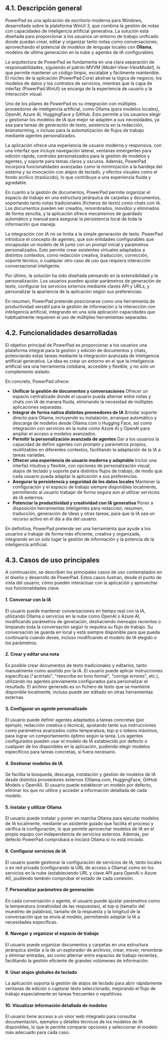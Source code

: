 ## 4.1. Descripción general
PowerPad es una aplicación de escritorio moderna para Windows, desarrollada sobre la plataforma WinUI 3, que combina la gestión de notas con capacidades de inteligencia artificial generativa. La solución está diseñada para proporcionar a los usuarios un entorno de trabajo unificado donde puedan crear, editar y organizar tanto notas como conversaciones, aprovechando el potencial de modelos de lenguaje locales con **Ollama**, modelos de última generación en la nube y agentes de IA configurables.

La arquitectura de PowerPad se fundamenta en una clara separación de responsabilidades, siguiendo el patrón MVVM (*Model-View-ViewModel*), lo que permite mantener un código limpio, escalable y fácilmente mantenible. El núcleo de la aplicación (PowerPad.Core) abstrae la lógica de negocio, los modelos de datos y los contratos de servicios, mientras que la capa de interfaz (PowerPad.WinUI) se encarga de la experiencia de usuario y la interacción visual.

Uno de los pilares de PowerPad es su integración con múltiples proveedores de inteligencia artificial, como Ollama (para modelos locales), OpenAI, Azure AI, HuggingFace y GitHub. Esto permite a los usuarios elegir y gestionar los modelos de IA que mejor se adapten a sus necesidades, ya sea para tareas de generación de texto, asistencia en la redacción, brainstorming, o incluso para la automatización de flujos de trabajo mediante agentes personalizados.

La aplicación ofrece una experiencia de usuario moderna y responsiva, con una interfaz que incluye navegación lateral, ventanas emergentes para edición rápida, controles personalizados para la gestión de modelos y agentes, y soporte para temas claros y oscuros. Además, PowerPad incorpora funcionalidades avanzadas como la minimización a la bandeja del sistema y su invocación con atajos de teclado, y efectos visuales como el fondo acrílico (traslúcido), lo que contribuye a una experiencia fluida y agradable.

En cuanto a la gestión de documentos, PowerPad permite organizar el espacio de trabajo en una estructura jerárquica de carpetas y documentos, soportando tanto notas tradicionales (ficheros de texto) como chats con IA. Los documentos pueden ser creados, renombrados, movidos y eliminados de forma sencilla, y la aplicación ofrece mecanismos de guardado automático y manual para asegurar la persistencia local de toda la información que maneja.

La integración con IA no se limita a la simple generación de texto. PowerPad introduce el concepto de agentes, que son entidades configurables que encapsulan un modelo de IA junto con un _prompt_ inicial y parámetros personalizados. Esto permite crear asistentes virtuales adaptados a distintos contextos, como redacción creativa, traducción, corrección, soporte técnico, o cualquier otro caso de uso que requiera interacción conversacional inteligente.

Por último, la solución ha sido diseñada pensando en la extensibilidad y la personalización. Los usuarios pueden ajustar parámetros de generación de texto, configurar los servicios externos mediante claves API y URLs, y personalizar la apariencia de la aplicación según sus preferencias.

En resumen, PowerPad pretende posicionarse como una herramienta de productividad versátil para la gestión de información y la interacción con inteligencia artificial, integrando en una sola aplicación capacidades que habitualmente requieren el uso de múltiples herramientas separadas.

## 4.2. Funcionalidades desarrolladas

El objetivo principal de PowerPad es proporcionar a los usuarios una plataforma integral para la gestión y edición de documentos y chats, potenciando estas tareas mediante la integración avanzada de inteligencia artificial generativa. La idea es crear un entorno en el que la inteligencia artificial sea una herramienta cotidiana, accesible y flexible, y no solo un complemento aislado.

En concreto, PowerPad ofrece:

-   **Unificar la gestión de documentos y conversaciones**
    Ofrecer un espacio centralizado donde el usuario pueda alternar entre notas y chats con IA de manera fluida, eliminando la necesidad de múltiples aplicaciones separadas.
-   **Integrar de forma nativa distintos proveedores de IA**
    Brindar soporte directo para Ollama, incluyendo su instalación, arranque automático y descarga de modelos desde Ollama.com o Hugging Face, así como integración con servicios en la nube como Azure AI y OpenAI para ampliar el acceso a modelos avanzados.
-   **Permitir la personalización avanzada de agentes**
    Dar a los usuarios la capacidad de definir agentes con *prompts* y parámetros propios, reutilizables en diferentes contextos, facilitando la adaptación de la IA a tareas variadas.
-   **Ofrecer una experiencia de usuario moderna y adaptable**
    Incluir una interfaz intuitiva y flexible, con opciones de personalización visual, atajos de teclado y soporte para distintos flujos de trabajo, de modo que cada usuario pueda adaptar la aplicación a sus preferencias.
-   **Asegurar la persistencia y seguridad de los datos locales**
    Mantener la configuración y el espacio de trabajo siempre disponibles localmente, permitiendo al usuario trabajar de forma segura aún al utilizar servicios de IA externos.
-   **Potenciar la productividad y creatividad con IA generativa**
    Poner a disposición herramientas inteligentes para redacción, resumen, traducción, generación de ideas y otras tareas, para que la IA sea un recurso activo en el día a día del usuario.

En definitiva, PowerPad pretende ser una herramienta que ayude a los usuarios a trabajar de forma más eficiente, creativa y organizada, integrando en un solo lugar la gestión de información y la potencia de la inteligencia artificial.

## 4.3. Casos de uso principales

A continuación, se describen los principales casos de uso contemplados en el diseño y desarrollo de PowerPad. Estos casos ilustran, desde el punto de vista del usuario, cómo pueden interactuar con la aplicación y aprovechar sus funcionalidades clave.

#### 1\. Conversar con la IA
El usuario puede mantener conversaciones en tiempo real con la IA, utilizando Ollama o servicios en la nube como OpenAI o Azure AI, modificando parámetros de generación, deshaciendo mensajes recientes o limpiando toda la conversación según lo requiera su flujo de trabajo. Su conversación se guarda en local y está siempre disponible para que pueda continuarla cuando desee, incluso modificando el modelo de IA elegido o los parámetros.

#### 2\. Crear y editar una nota
Es posible crear documentos de texto tradicionales y editarlos, tanto manualmente como asistido por la IA. El usuario puede aplicar instrucciones específicas ("acórtalo", "reescribe en tono formal", "corrige errores", etc.), utilizando los agentes previamente configurados para personalizar el resultado. El archivo generado es un fichero de texto que se mantiene disponible localmente, incluso puede ser editado en otras herramientas externas.

#### 3\. Configurar un agente personalizado
El usuario puede definir agentes adaptados a tareas concretas (por ejemplo, redacción creativa o técnica), ajustando tanto sus instrucciones como parámetros avanzados como temperatura, top-p o tokens máximos, para lograr un comportamiento óptimo según la tarea. Los agentes configurados pueden usar el modelo de IA establecido por defecto o cualquier de los disponibles en la aplicación, pudiendo elegir modelos específicos para tareas concretas, si fuera necesario.

#### 4\. Gestionar modelos de IA
Se facilita la búsqueda, descarga, instalación y gestión de modelos de IA desde distintos proveedores externos (Ollama.com, HuggingFace, GitHub Models u OpenAI). El usuario puede establecer un modelo por defecto, eliminar los que no utilice y acceder a información detallada de cada modelo.

#### 5\. Instalar y utilizar Ollama
El usuario puede instalar y poner en marcha Ollama para ejecutar modelos de IA localmente, mediante un asistente guiado que facilita el proceso y verifica la configuración, lo que permite aprovechar modelos de IA en el propio equipo con independencia de servicios externos. Además, por defecto PowerPad comprobará e iniciará Ollama si no está iniciado.

#### 6\. Configurar servicios de IA
El usuario puede gestionar la configuración de servicios de IA, tanto locales o en red privada (configurando la URL de acceso a Ollama) como en los servicios en la nube (estableciendo URL y clave API para OpenAI o Azure AI), pudiendo también comprobar el estado de cada conexión.

#### 7\. Personalizar parámetros de generación
En cada conversación o agente, el usuario puede ajustar parámetros como la temperatura (creatividad de las respuestas), el top-p (tamaño del muestreo de palabras), tamaño de la respuesta y la longitud de la conversación que se envía al modelo, permitiendo adaptar la IA a necesidades específicas.

#### 8\. Navegar y organizar el espacio de trabajo
El usuario puede organizar documentos y carpetas en una estructura jerárquica similar a la de un explorador de archivos, crear, mover, renombrar y eliminar entradas, así como alternar entre espacios de trabajo recientes, facilitando la gestión eficiente de grandes volúmenes de información.

#### 9\. Usar atajos globales de teclado
La aplicación soporta la gestión de atajos de teclado para abrir rápidamente ventanas de edición o capturar texto seleccionado, mejorando el flujo de trabajo especialmente en tareas frecuentes o repetitivas.

#### 10\. Visualizar información detallada de modelos
El usuario tiene acceso a un visor web integrado para consultar documentación, ejemplos y detalles técnicos de los modelos de IA disponibles, lo que le permite comparar opciones y seleccionar el modelo más adecuado para cada caso.